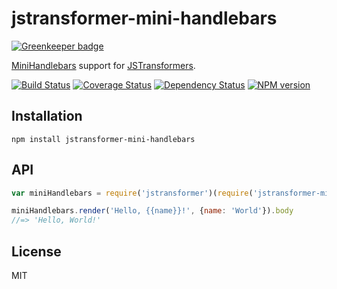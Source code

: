 # jstransformer-mini-handlebars

[![Greenkeeper badge](https://badges.greenkeeper.io/jstransformers/jstransformer-mini-handlebars.svg)](https://greenkeeper.io/)

[MiniHandlebars](https://github.com/mikesmullin/mini-handlebars) support for [JSTransformers](http://github.com/jstransformers).

[![Build Status](https://img.shields.io/travis/jstransformers/jstransformer-mini-handlebars/master.svg)](https://travis-ci.org/jstransformers/jstransformer-mini-handlebars)
[![Coverage Status](https://img.shields.io/codecov/c/github/jstransformers/jstransformer-mini-handlebars/master.svg)](https://codecov.io/gh/jstransformers/jstransformer-mini-handlebars)
[![Dependency Status](https://img.shields.io/david/jstransformers/jstransformer-mini-handlebars/master.svg)](http://david-dm.org/jstransformers/jstransformer-mini-handlebars)
[![NPM version](https://img.shields.io/npm/v/jstransformer-mini-handlebars.svg)](https://www.npmjs.org/package/jstransformer-mini-handlebars)

## Installation

    npm install jstransformer-mini-handlebars

## API

```js
var miniHandlebars = require('jstransformer')(require('jstransformer-mini-handlebars'));

miniHandlebars.render('Hello, {{name}}!', {name: 'World'}).body
//=> 'Hello, World!'
```

## License

MIT
